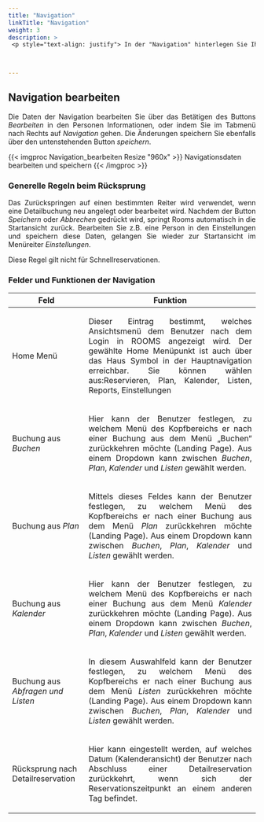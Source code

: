 ```yaml
---
title: "Navigation"
linkTitle: "Navigation"
weight: 3
description: >
 <p style="text-align: justify"> In der "Navigation" hinterlegen Sie Ihre bevorzugten Einstellungen für die Führung durch die Menüpunkte. </p>
 


---
```

## Navigation bearbeiten 

<p style="text-align: justify">
Die Daten der Navigation bearbeiten Sie über das Betätigen des Buttons <i>Bearbeiten</i> in den Personen Informationen, oder indem Sie im Tabmenü nach Rechts auf <i>Navigation</i> gehen. Die Änderungen speichern Sie ebenfalls über den untenstehenden Button <i>speichern</i>. </p>

{{< imgproc Navigation_bearbeiten Resize "960x" >}}
Navigationsdaten bearbeiten und speichern
{{< /imgproc >}}

### Generelle Regeln beim Rücksprung 

<p style="text-align: justify">
Das Zurückspringen auf einen bestimmten Reiter wird verwendet, wenn eine Detailbuchung neu angelegt oder bearbeitet wird. Nachdem der Button <i>Speichern</i> oder <i>Abbrechen</i> gedrückt wird, springt Rooms automatisch in die Startansicht zurück. Bearbeiten Sie z.B. eine Person in den Einstellungen und speichern diese Daten, gelangen Sie wieder zur Startansicht im Menüreiter <i>Einstellungen</i>. </p>

<p style="text-align: justify">
Diese Regel gilt nicht für Schnellreservationen. </p>

### Felder und Funktionen der Navigation 


| Feld         | Funktion         | 
| ------------- |-------------  | 
| Home Menü      |<p style="text-align: justify"> Dieser Eintrag bestimmt, welches Ansichtsmenü dem Benutzer nach dem Login in ROOMS angezeigt wird. Der gewählte Home Menüpunkt ist auch über das Haus Symbol in der Hauptnavigation erreichbar. Sie können wählen aus:Reservieren, Plan, Kalender, Listen, Reports, Einstellungen </p>| 
| Buchung aus _Buchen_     |<p style="text-align: justify"> Hier kann der Benutzer festlegen, zu welchem Menü des Kopfbereichs er nach einer Buchung aus dem Menü „Buchen“ zurückkehren möchte (Landing Page). Aus einem Dropdown kann zwischen _Buchen_, _Plan_, _Kalender_ und _Listen_ gewählt werden. </p>   |   
| Buchung aus _Plan_ |<p style="text-align: justify"> Mittels dieses Feldes kann der Benutzer festlegen, zu welchem Menü des Kopfbereichs er nach einer Buchung aus dem Menü _Plan_ zurückkehren möchte (Landing Page). Aus einem Dropdown kann zwischen _Buchen_, _Plan_, _Kalender_ und _Listen_ gewählt werden.</p>     |   
| Buchung aus _Kalender_ |<p style="text-align: justify">Hier kann der Benutzer festlegen, zu welchem Menü des Kopfbereichs er nach einer Buchung aus dem Menü _Kalender_ zurückkehren möchte (Landing Page). Aus einem Dropdown kann zwischen _Buchen_, _Plan_, _Kalender_ und _Listen_ gewählt werden.     |   
| Buchung aus _Abfragen und Listen_ |<p style="text-align: justify"> In diesem Auswahlfeld kann der Benutzer festlegen, zu welchem Menü des Kopfbereichs er nach einer Buchung aus dem Menü _Listen_ zurückkehren möchte (Landing Page). Aus einem Dropdown kann zwischen _Buchen_, _Plan_, _Kalender_ und _Listen_ gewählt werden. </p>     |   
| Rücksprung nach Detailreservation |<p style="text-align: justify"> Hier kann eingestellt werden, auf welches Datum (Kalenderansicht) der Benutzer nach Abschluss einer Detailreservation zurückkehrt, wenn sich der Reservationszeitpunkt an einem anderen Tag befindet.  </p>    |   


